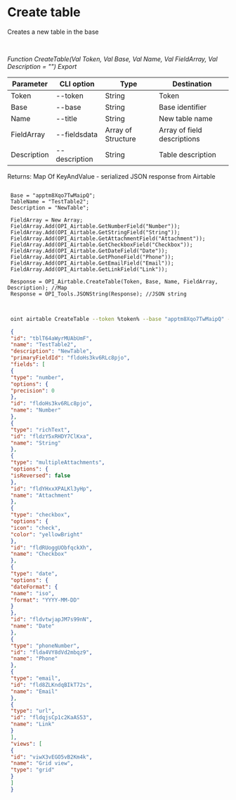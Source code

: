 ﻿---
sidebar_position: 1
---

# Create table
 Creates a new table in the base




<br/>


*Function CreateTable(Val Token, Val Base, Val Name, Val FieldArray, Val Description = "") Export*

 | Parameter | CLI option | Type | Destination |
 |-|-|-|-|
 | Token | --token | String | Token |
 | Base | --base | String | Base identifier |
 | Name | --title | String | New table name |
 | FieldArray | --fieldsdata | Array of Structure | Array of field descriptions |
 | Description | --description | String | Table description |

 
 Returns: Map Of KeyAndValue - serialized JSON response from Airtable


```bsl title="Code example"
 
 Base = "apptm8Xqo7TwMaipQ";
 TableName = "TestTable2";
 Description = "NewTable";
 
 FieldArray = New Array;
 FieldArray.Add(OPI_Airtable.GetNumberField("Number"));
 FieldArray.Add(OPI_Airtable.GetStringField("String"));
 FieldArray.Add(OPI_Airtable.GetAttachmentField("Attachment"));
 FieldArray.Add(OPI_Airtable.GetCheckboxField("Checkbox"));
 FieldArray.Add(OPI_Airtable.GetDateField("Date"));
 FieldArray.Add(OPI_Airtable.GetPhoneField("Phone"));
 FieldArray.Add(OPI_Airtable.GetEmailField("Email"));
 FieldArray.Add(OPI_Airtable.GetLinkField("Link"));
 
 Response = OPI_Airtable.CreateTable(Token, Base, Name, FieldArray, Description); //Map
 Response = OPI_Tools.JSONString(Response); //JSON string
 
```
	


```sh title="CLI command example"
 
 oint airtable CreateTable --token %token% --base "apptm8Xqo7TwMaipQ" --title %title% --fieldsdata %fieldsdata% --description "NewTable"

```

```json title="Result"
 {
 "id": "tblT64aWyrMUAbUmF",
 "name": "TestTable2",
 "description": "NewTable",
 "primaryFieldId": "fldoHs3kv6RLc8pjo",
 "fields": [
 {
 "type": "number",
 "options": {
 "precision": 0
 },
 "id": "fldoHs3kv6RLc8pjo",
 "name": "Number"
 },
 {
 "type": "richText",
 "id": "fldzY5xRHDY7ClKxa",
 "name": "String"
 },
 {
 "type": "multipleAttachments",
 "options": {
 "isReversed": false
 },
 "id": "fldYHxxXPALKl3yHp",
 "name": "Attachment"
 },
 {
 "type": "checkbox",
 "options": {
 "icon": "check",
 "color": "yellowBright"
 },
 "id": "fldRUoggUObfqckXh",
 "name": "Checkbox"
 },
 {
 "type": "date",
 "options": {
 "dateFormat": {
 "name": "iso",
 "format": "YYYY-MM-DD"
 }
 },
 "id": "fldvtwjapJM7s99nN",
 "name": "Date"
 },
 {
 "type": "phoneNumber",
 "id": "flda4VY8dVd2mbqz9",
 "name": "Phone"
 },
 {
 "type": "email",
 "id": "fld8ZLKndqBIkT72s",
 "name": "Email"
 },
 {
 "type": "url",
 "id": "fldqjsCp1c2KaAS53",
 "name": "Link"
 }
 ],
 "views": [
 {
 "id": "viwX3vEGO5vB2Km4k",
 "name": "Grid view",
 "type": "grid"
 }
 ]
 }
```
